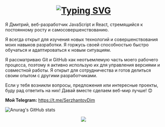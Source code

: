 <h1 align="center"><a href="https://git.io/typing-svg"><img src="https://readme-typing-svg.demolab.com?font=&weight=900&pause=1000&color=FFFFFF&vCenter=true&repeat=false&random=false&width=350&lines=+%D0%9F%D1%80%D0%B8%D0%B2%D0%B5%D1%82!+%D0%AF+%D1%80%D0%B0%D0%B4%2C+%D1%87%D1%82%D0%BE+%D1%82%D1%8B+%D0%B7%D0%B4%D0%B5%D1%81%D1%8C!" alt="Typing SVG" /></a></h1>


 Я Дмитрий, веб-разработчик JavaScript и React, стремящийся к постоянному росту и самосовершенствованию.

Я всегда открыт для изучения новых технологий и совершенствования моих навыков разработки. Я горжусь своей способностью быстро обучаться и адаптироваться к новым ситуациям.

Я рассматриваю Git и GitHub как неотъемлемую часть моего рабочего процесса, поэтому я активно использую их для управления версиями и совместной работы. Я открыт для сотрудничества и готов делиться своим опытом с другими разработчиками.

Если у тебя возникли вопросы, предложения или интересные проекты, буду рад ответить на них! Давай вместе сделаем веб-мир лучше! 😊

**Мой Telegram:** https://t.me/SerzhantovDim

![Anurag's GitHub stats](https://github-readme-stats.vercel.app/api?username=DmitrySerzhantov&show_icons=true&theme=radical)

<p align="center">
  <a href="https://skillicons.dev">
    <img src="https://skillicons.dev/icons?i=js,react,html,git,github,css,express,figma,postman,vscode,webpack,sass,mongodb" />
  </a>
</p>
